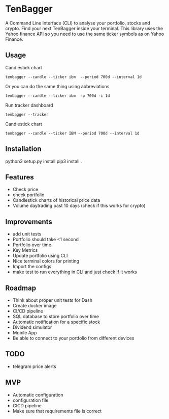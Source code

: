 # TenBagger
A Command Line Interface (CLI) to analyse your portfolio, stocks and crypto. Find your next TenBagger inside your terminal. This library uses the Yahoo finance API so you need to use the same ticker symbols as on Yahoo Finance.

## Usage
Candlestick chart
```
tenbagger --candle --ticker ibm  --period 700d --interval 1d
```
Or you can do the same thing using abbreviations

```
tenbagger --candle --ticker ibm  -p 700d -i 1d
```

Run tracker dashboard
```
tenbagger --tracker
```

Candlestick chart 
```
tenbagger --candle --ticker IBM --period 700d --interval 1d
```

## Installation
python3 setup.py install
pip3 install .

## Features
- Check price
- check portfolio
- Candlestick charts of historical price data
- Volume daytrading past 10 days (check if this works for crypto)

## Improvements
- add unit tests
- Portfolio should take <1 second
- Portfolio over time
- Key Metrics
- Update portfolio using CLI
- Nice terminal colors for printing
- Import the configs
- make test to run everything in CLI and just check if it works

## Roadmap
- Think about proper unit tests for Dash
- Create docker image
- CI/CD pipeline
- SQL database to store portfolio over time
- Automatic notification for a specific stock
- Dividend simulator
- Mobile App
- Be able to connect to your portfolio from different devices

## TODO
- telegram price alerts

## MVP
- Automatic configuration
- configuration file
- CICD pipeline
- Make sure that requirements file is correct
